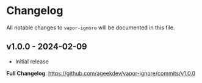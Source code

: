 # Changelog

All notable changes to `vapor-ignore` will be documented in this file.

## v1.0.0 - 2024-02-09

- Initial release

**Full Changelog**: https://github.com/ageekdev/vapor-ignore/commits/v1.0.0
